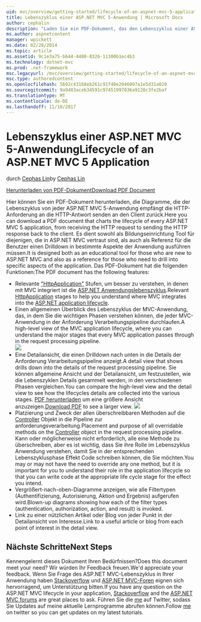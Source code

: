 ```yaml
---
uid: mvc/overview/getting-started/lifecycle-of-an-aspnet-mvc-5-application
title: Lebenszyklus einer ASP.NET MVC 5-Anwendung | Microsoft Docs
author: cephalin
description: "Laden Sie ein PDF-Dokument, das den Lebenszyklus einer ASP.NET MVC 5-Anwendung Diagramme. Dieses Lebenszyklus-Dokument enthält eine allgemeine Ansicht des MVC-Lebenszyklus einer..."
ms.author: aspnetcontent
manager: wpickett
ms.date: 02/28/2014
ms.topic: article
ms.assetid: 9c1e3a75-b644-4480-8326-11300b1ec4b3
ms.technology: dotnet-mvc
ms.prod: .net-framework
msc.legacyurl: /mvc/overview/getting-started/lifecycle-of-an-aspnet-mvc-5-application
msc.type: authoredcontent
ms.openlocfilehash: 5692c43168eb261c91f40e2046897a1e5d31a028
ms.sourcegitcommit: 9a9483aceb34591c97451997036a9120c3fe2baf
ms.translationtype: MT
ms.contentlocale: de-DE
ms.lasthandoff: 11/10/2017
---
```

<a name="lifecycle-of-an-aspnet-mvc-5-application"></a><span data-ttu-id="449e7-104">Lebenszyklus einer ASP.NET MVC 5-Anwendung</span><span class="sxs-lookup"><span data-stu-id="449e7-104">Lifecycle of an ASP.NET MVC 5 Application</span></span>
====================
<span data-ttu-id="449e7-105">durch [Cephas Lin](https://github.com/cephalin)</span><span class="sxs-lookup"><span data-stu-id="449e7-105">by [Cephas Lin](https://github.com/cephalin)</span></span>

[<span data-ttu-id="449e7-106">Herunterladen von PDF-Dokument</span><span class="sxs-lookup"><span data-stu-id="449e7-106">Download PDF Document</span></span>](lifecycle-of-an-aspnet-mvc-5-application/_static/lifecycle-of-an-aspnet-mvc-5-application1.pdf)

<span data-ttu-id="449e7-107">Hier können Sie ein PDF-Dokument herunterladen, die Diagramme, die der Lebenszyklus von jeder ASP.NET MVC 5-Anwendung empfängt die HTTP-Anforderung an die HTTP-Antwort senden an den Client zurück.</span><span class="sxs-lookup"><span data-stu-id="449e7-107">Here you can download a PDF document that charts the lifecycle of every ASP.NET MVC 5 application, from receiving the HTTP request to sending the HTTP response back to the client.</span></span> <span data-ttu-id="449e7-108">Es dient sowohl als Bildungseinrichtung Tool für diejenigen, die in ASP.NET MVC vertraut sind, als auch als Referenz für die Benutzer einen Drilldown in bestimmte Aspekte der Anwendung ausführen müssen.</span><span class="sxs-lookup"><span data-stu-id="449e7-108">It is designed both as an educational tool for those who are new to ASP.NET MVC and also as a reference for those who need to drill into specific aspects of the application.</span></span> <span data-ttu-id="449e7-109">Das PDF-Dokument hat die folgenden Funktionen:</span><span class="sxs-lookup"><span data-stu-id="449e7-109">The PDF document has the following features:</span></span>

- <span data-ttu-id="449e7-110">Relevante ["HttpApplication"](https://msdn.microsoft.com/en-us/library/system.web.httpapplication.aspx) Stufen, um besser zu verstehen, in denen mit MVC integriert ist die [ASP.NET Anwendungslebenszyklus](https://msdn.microsoft.com/en-us/library/bb470252.aspx).</span><span class="sxs-lookup"><span data-stu-id="449e7-110">Relevant [HttpApplication](https://msdn.microsoft.com/en-us/library/system.web.httpapplication.aspx) stages to help you understand where MVC integrates into the [ASP.NET application lifecycle](https://msdn.microsoft.com/en-us/library/bb470252.aspx).</span></span>
- <span data-ttu-id="449e7-111">Einen allgemeinen Überblick des Lebenszyklus der MVC-Anwendung, das, in dem Sie die wichtigen Phasen verstehen können, die jeder MVC-Anwendung in der Anforderung Verarbeitungspipeline durchlaufen.</span><span class="sxs-lookup"><span data-stu-id="449e7-111">A high-level view of the MVC application lifecycle, where you can understand the major stages that every MVC application passes through in the request processing pipeline.</span></span>  
    ![](lifecycle-of-an-aspnet-mvc-5-application/_static/image1.jpg)
- <span data-ttu-id="449e7-112">Eine Detailansicht, die einen Drilldown nach unten in die Details der Anforderung Verarbeitungspipeline anzeigt.</span><span class="sxs-lookup"><span data-stu-id="449e7-112">A detail view that shows drills down into the details of the request processing pipeline.</span></span> <span data-ttu-id="449e7-113">Sie können allgemeine Ansicht und der Detailansicht, um festzustellen, wie die Lebenszyklen Details gesammelt werden, in den verschiedenen Phasen vergleichen.</span><span class="sxs-lookup"><span data-stu-id="449e7-113">You can compare the high-level view and the detail view to see how the lifecycles details are collected into the various stages.</span></span> <span data-ttu-id="449e7-114">[PDF herunterladen](lifecycle-of-an-aspnet-mvc-5-application/_static/lifecycle-of-an-aspnet-mvc-5-application1.pdf) um eine größere Ansicht anzuzeigen.</span><span class="sxs-lookup"><span data-stu-id="449e7-114">[Download PDF](lifecycle-of-an-aspnet-mvc-5-application/_static/lifecycle-of-an-aspnet-mvc-5-application1.pdf) to see a larger view.</span></span>
    ![](lifecycle-of-an-aspnet-mvc-5-application/_static/image2.jpg)
- <span data-ttu-id="449e7-115">Platzierung und Zweck der allen überschreibbaren Methoden auf die [Controller](https://msdn.microsoft.com/en-us/library/system.web.mvc.controller.aspx) Objekt in die Pipeline zur anforderungsverarbeitung.</span><span class="sxs-lookup"><span data-stu-id="449e7-115">Placement and purpose of all overridable methods on the [Controller](https://msdn.microsoft.com/en-us/library/system.web.mvc.controller.aspx) object in the request processing pipeline.</span></span> <span data-ttu-id="449e7-116">Kann oder möglicherweise nicht erforderlich, alle eine Methode zu überschreiben, aber es ist wichtig, dass Sie ihre Rolle im Lebenszyklus Anwendung verstehen, damit Sie in der entsprechenden Lebenszyklusphase Effekt Code schreiben können, die Sie möchten.</span><span class="sxs-lookup"><span data-stu-id="449e7-116">You may or may not have the need to override any one method, but it is important for you to understand their role in the application lifecycle so that you can write code at the appropriate life cycle stage for the effect you intend.</span></span>
- <span data-ttu-id="449e7-117">Vergrößert-nach-oben-Diagramme anzeigen, wie alle Filtertypen (Authentifizierung, Autorisierung, Aktion und Ergebnis) aufgerufen wird.</span><span class="sxs-lookup"><span data-stu-id="449e7-117">Blown-up diagrams showing how each of the filter types (authentication, authorization, action, and result) is invoked.</span></span>
- <span data-ttu-id="449e7-118">Link zu einer nützlichen Artikel oder Blog von jeder Punkt in der Detailansicht von Interesse.</span><span class="sxs-lookup"><span data-stu-id="449e7-118">Link to a useful article or blog from each point of interest in the detail view.</span></span>


## <a name="next-steps"></a><span data-ttu-id="449e7-119">Nächste Schritte</span><span class="sxs-lookup"><span data-stu-id="449e7-119">Next Steps</span></span>

<span data-ttu-id="449e7-120">Kennengelernt dieses Dokument Ihren Bedürfnissen?</span><span class="sxs-lookup"><span data-stu-id="449e7-120">Does this document meet your need?</span></span> <span data-ttu-id="449e7-121">Wir würden Ihr Feedback freuen.</span><span class="sxs-lookup"><span data-stu-id="449e7-121">We'd appreciate your feedback.</span></span> <span data-ttu-id="449e7-122">Wenn Sie Frage des ASP.NET MVC-Lebenszyklus in Ihrer Anwendung haben [Stackoverflow](http://stackoverflow.com/help) und [ASP.NET MVC-Foren](https://forums.asp.net/1146.aspx) eignen sich hervorragend, um Unterstützung bitten.</span><span class="sxs-lookup"><span data-stu-id="449e7-122">If you have any question on the ASP.NET MVC lifecycle in your application, [Stackoverflow](http://stackoverflow.com/help) and the [ASP.NET MVC forums](https://forums.asp.net/1146.aspx) are great places to ask.</span></span> <span data-ttu-id="449e7-123">Führen Sie die [me](https://twitter.com/Cephas_MSFT) auf Twitter, sodass Sie Updates auf meine aktuelle Lernprogramme abrufen können.</span><span class="sxs-lookup"><span data-stu-id="449e7-123">Follow [me](https://twitter.com/Cephas_MSFT) on twitter so you can get updates on my latest tutorials.</span></span>
